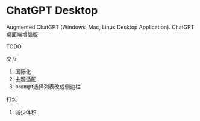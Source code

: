 # ChatGPT Desktop

Augmented ChatGPT (Windows, Mac, Linux Desktop Application). ChatGPT桌面端增强版


TODO

交互
1. 国际化
2. 主题适配
3. prompt选择列表改成侧边栏      

打包
1. 减少体积